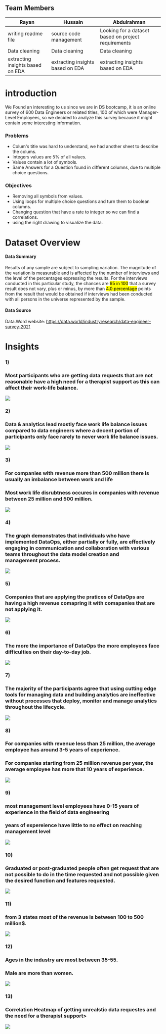 ## Team Members
| Rayan | Hussain | Abdulrahman
|--------|-------|-------|
| writing readme file | source code management| Looking for a dataset based on project requirements
| Data cleaning | Data cleaning | Data cleaning
extracting insights based on EDA | extracting insights based on EDA | extracting insights based on EDA 
# introduction

We Found an interesting to us since we are in DS bootcamp, it is an online survey of 600 Data Engineers or related titles, 100 of which were Manager-Level Employees, so we decided to analyze this survey because it might contain some interesting information.

### **Problems**
- Colum's title was hard to understand, we had another sheet to describe the colums.
- Integers values are 5% of all values.
- Values contain a lot of symbols.
- Same Answers for a Question found in different columns, due to multiple choice questions.

### **Objectives**
- Removing all symbols from values.
- Using loops for multiple choice questions and turn them to boolean columns.
- Changing question that have a rate to integer so we can find a correlations.
- using the right drawing to visualize the data.


# **Dataset Overview**
#### **Data Summary**
Results of any sample are subject to sampling variation. The magnitude of the variation is measurable and is affected by the number of interviews and the level of the percentages expressing the results. For the interviews conducted in this particular study, the chances are <mark>95 in 100</mark> that a survey result does not vary, plus or minus, by more than <mark>4.0 percentage</mark> points from the result that would be obtained if interviews had been conducted with all persons in the universe represented by the sample.

#### **Data Source**
Data.Word website:
https://data.world/industryresearch/data-engineer-survey-2021


# Insights

### 1) 
### Most participants who are getting data requests that are not reasonable have a high need for a therapist support as this can affect their work-life balance.

<img src="pic/1.png">



### 2)
### Data & analytics lead mostly face work life balance issues compared to data engineers where a decent portion of participants only face rarely to never work life balance issues.
<img src="pic/2.png">



### 3)
### For companies with revenue more than 500 million there is usually an imbalance between work and life
### Most work life disrubtness occures in companies with revenue between 25 million and 500 million.
<img src="pic/3.png">

### 4) 
### The graph demonstrates that individuals who have implemented DataOps, either partially or fully, are effectively engaging in communication and collaboration with various teams throughout the data model creation and management process.

<img src="pic/4.png">


### 5)
### Companies that are applying the pratices of DataOps are having a high revenue comapring it with comapanies that are not applying it.

<img src="pic/5.png">


### 6)
### The more the importance of DataOps the more employees face difficulties on their day-to-day job.

<img src="pic/6.png">

### 7) 
### The majority of the participants agree that using cutting edge tools for managing data and building analytics are ineffective without processes that deploy, monitor and manage analytics throughout the lifecycle.

<img src="pic/7.png">

### 8)
### For companies with revenue less than 25 million, the average employee has around 3-5 years of experience.
###  For companies starting from 25 million revenue per year, the average employee has more that 10 years of experience.

<img src="pic/8.png">

### 9)
### most management level employees have 0-15 years of experience in the field of data engineering   
### years of expereience have little to no effect on reaching management level 

<img src="pic/9.png">

### 10)
### Graduated or post-graduated people often get request that are not possible to do in the time requested and not possible given the desired function and features requested.

<img src="pic/10.png">

### 11)
### from 3 states most of the revenue is between 100 to 500 million$.
<img src="pic/11.png">

### 12)
### Ages in the industry are most between 35-55.
### Male are more than women.
<img src="pic/12.png">

### 13)
### Correlation Heatmap of getting unrealstic  data requestes and the need for a therapist support>
<img src="pic/13.png">
